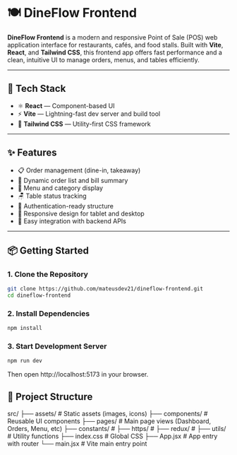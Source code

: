 # 🍽️ DineFlow Frontend

**DineFlow Frontend** is a modern and responsive Point of Sale (POS) web application interface for restaurants, cafés, and food stalls. Built with **Vite**, **React**, and **Tailwind CSS**, this frontend app offers fast performance and a clean, intuitive UI to manage orders, menus, and tables efficiently.

---

## 🚀 Tech Stack

- ⚛️ **React** — Component-based UI
- ⚡ **Vite** — Lightning-fast dev server and build tool
- 🎨 **Tailwind CSS** — Utility-first CSS framework

---

## ✨ Features

- 📋 Order management (dine-in, takeaway)
- 🧾 Dynamic order list and bill summary
- 🍔 Menu and category display
- 🪑 Table status tracking
- 🔐 Authentication-ready structure
- 📱 Responsive design for tablet and desktop
- 🔧 Easy integration with backend APIs

---

## 📦 Getting Started

### 1. Clone the Repository
```bash
git clone https://github.com/mateusdev21/dineflow-frontend.git
cd dineflow-frontend
```
### 2. Install Dependencies
```bash
npm install
```
### 3. Start Development Server
```bash
npm run dev
```
Then open http://localhost:5173 in your browser.

## 🧾 Project Structure

src/
├── assets/         # Static assets (images, icons)
├── components/     # Reusable UI components
├── pages/          # Main page views (Dashboard, Orders, Menu, etc)
├── constants/      # 
├── https/          # 
├── redux/          #
├── utils/          # Utility functions
├── index.css       # Global CSS
├── App.jsx         # App entry with router
└── main.jsx        # Vite main entry point
